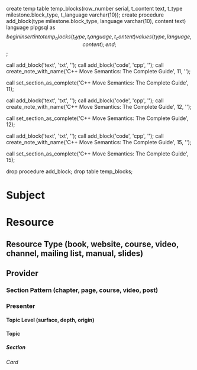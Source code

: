 create temp table temp_blocks(row_number serial, t_content text, t_type milestone.block_type, t_language varchar(10));
create procedure add_block(type milestone.block_type, language varchar(10), content text) language plpgsql as $$ begin insert into temp_blocks (t_type, t_language, t_content) values (type, language, content); end; $$;

call add_block('text', 'txt', '');
call add_block('code', 'cpp', '');
call create_note_with_name('C++ Move Semantics: The Complete Guide', 11, '');

call set_section_as_complete('C++ Move Semantics: The Complete Guide', 11);

call add_block('text', 'txt', '');
call add_block('code', 'cpp', '');
call create_note_with_name('C++ Move Semantics: The Complete Guide', 12, '');

call set_section_as_complete('C++ Move Semantics: The Complete Guide', 12);

call add_block('text', 'txt', '');
call add_block('code', 'cpp', '');
call create_note_with_name('C++ Move Semantics: The Complete Guide', 15, '');

call set_section_as_complete('C++ Move Semantics: The Complete Guide', 15);

drop procedure add_block;
drop table temp_blocks;
# Subject
# Resource
## Resource Type (book, website, course, video, channel, mailing list, manual, slides)
## Provider
### Section Pattern (chapter, page, course, video, post)
### Presenter

#### Topic Level (surface, depth, origin)
#### Topic

##### Section

###### Card

